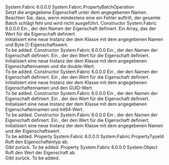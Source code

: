 <Type Name="PutPropertyOperation" FullName="System.Fabric.PutPropertyOperation">
  <TypeSignature Language="C#" Value="public sealed class PutPropertyOperation : System.Fabric.PropertyBatchOperation" />
  <TypeSignature Language="ILAsm" Value=".class public auto ansi sealed beforefieldinit PutPropertyOperation extends System.Fabric.PropertyBatchOperation" />
  <TypeSignature Language="DocId" Value="T:System.Fabric.PutPropertyOperation" />
  <TypeSignature Language="VB.NET" Value="Public NotInheritable Class PutPropertyOperation&#xA;Inherits PropertyBatchOperation" />
  <TypeSignature Language="F#" Value="type PutPropertyOperation = class&#xA;    inherit PropertyBatchOperation" />
  <AssemblyInfo>
    <AssemblyName>System.Fabric</AssemblyName>
    <AssemblyVersion>6.0.0.0</AssemblyVersion>
  </AssemblyInfo>
  <Base>
    <BaseTypeName>System.Fabric.PropertyBatchOperation</BaseTypeName>
  </Base>
  <Interfaces />
  <Docs>
    <summary>
      <para>Setzt die angegebene Eigenschaft unter dem angegebenen Namen.</para>
    </summary>
    <remarks>
      <para>Beachten Sie, dass, wenn mindestens eine <see cref="T:System.Fabric.PropertyBatchOperation" /> ein Fehler auftritt, der gesamte Batch schlägt fehl und wird nicht ausgeführt.</para>
    </remarks>
  </Docs>
  <Members>
    <Member MemberName=".ctor">
      <MemberSignature Language="C#" Value="public PutPropertyOperation (string propertyName, byte[] value);" />
      <MemberSignature Language="ILAsm" Value=".method public hidebysig specialname rtspecialname instance void .ctor(string propertyName, unsigned int8[] value) cil managed" />
      <MemberSignature Language="DocId" Value="M:System.Fabric.PutPropertyOperation.#ctor(System.String,System.Byte[])" />
      <MemberSignature Language="VB.NET" Value="Public Sub New (propertyName As String, value As Byte())" />
      <MemberSignature Language="F#" Value="new System.Fabric.PutPropertyOperation : string * byte[] -&gt; System.Fabric.PutPropertyOperation" Usage="new System.Fabric.PutPropertyOperation (propertyName, value)" />
      <MemberType>Constructor</MemberType>
      <AssemblyInfo>
        <AssemblyName>System.Fabric</AssemblyName>
        <AssemblyVersion>6.0.0.0</AssemblyVersion>
      </AssemblyInfo>
      <Parameters>
        <Parameter Name="propertyName" Type="System.String" />
        <Parameter Name="value" Type="System.Byte[]" />
      </Parameters>
      <Docs>
        <param name="propertyName">
          <para>Ein <see cref="T:System.String" /> , der den Namen der Eigenschaft definiert.</para>
        </param>
        <param name="value">
          <para>Ein <see cref="T:System.Byte" /> Array, das der Wert für die Eigenschaft definiert.</para>
        </param>
        <summary>
          <para>Initialisiert eine neue Instanz der dem <see cref="T:System.Fabric.PutPropertyOperation" /> Klasse mit dem angegebenen Namen und Byte []-Eigenschaftswert.</para>
        </summary>
        <remarks>To be added.</remarks>
      </Docs>
    </Member>
    <Member MemberName=".ctor">
      <MemberSignature Language="C#" Value="public PutPropertyOperation (string propertyName, double value);" />
      <MemberSignature Language="ILAsm" Value=".method public hidebysig specialname rtspecialname instance void .ctor(string propertyName, float64 value) cil managed" />
      <MemberSignature Language="DocId" Value="M:System.Fabric.PutPropertyOperation.#ctor(System.String,System.Double)" />
      <MemberSignature Language="VB.NET" Value="Public Sub New (propertyName As String, value As Double)" />
      <MemberSignature Language="F#" Value="new System.Fabric.PutPropertyOperation : string * double -&gt; System.Fabric.PutPropertyOperation" Usage="new System.Fabric.PutPropertyOperation (propertyName, value)" />
      <MemberType>Constructor</MemberType>
      <AssemblyInfo>
        <AssemblyName>System.Fabric</AssemblyName>
        <AssemblyVersion>6.0.0.0</AssemblyVersion>
      </AssemblyInfo>
      <Parameters>
        <Parameter Name="propertyName" Type="System.String" />
        <Parameter Name="value" Type="System.Double" />
      </Parameters>
      <Docs>
        <param name="propertyName">
          <para>Ein <see cref="T:System.String" /> , der den Namen der Eigenschaft definiert.</para>
        </param>
        <param name="value">
          <para>Ein <see cref="T:System.Double" /> , der den Wert für die Eigenschaft definiert.</para>
        </param>
        <summary>
          <para>Initialisiert eine neue Instanz der dem <see cref="T:System.Fabric.PutPropertyOperation" /> Klasse mit dem angegebenen Eigenschaftennamen und die double-Wert.</para>
        </summary>
        <remarks>To be added.</remarks>
      </Docs>
    </Member>
    <Member MemberName=".ctor">
      <MemberSignature Language="C#" Value="public PutPropertyOperation (string propertyName, Guid value);" />
      <MemberSignature Language="ILAsm" Value=".method public hidebysig specialname rtspecialname instance void .ctor(string propertyName, valuetype System.Guid value) cil managed" />
      <MemberSignature Language="DocId" Value="M:System.Fabric.PutPropertyOperation.#ctor(System.String,System.Guid)" />
      <MemberSignature Language="VB.NET" Value="Public Sub New (propertyName As String, value As Guid)" />
      <MemberSignature Language="F#" Value="new System.Fabric.PutPropertyOperation : string * Guid -&gt; System.Fabric.PutPropertyOperation" Usage="new System.Fabric.PutPropertyOperation (propertyName, value)" />
      <MemberType>Constructor</MemberType>
      <AssemblyInfo>
        <AssemblyName>System.Fabric</AssemblyName>
        <AssemblyVersion>6.0.0.0</AssemblyVersion>
      </AssemblyInfo>
      <Parameters>
        <Parameter Name="propertyName" Type="System.String" />
        <Parameter Name="value" Type="System.Guid" />
      </Parameters>
      <Docs>
        <param name="propertyName">
          <para>Ein <see cref="T:System.String" /> , der den Namen der Eigenschaft definiert.</para>
        </param>
        <param name="value">
          <para>Ein <see cref="T:System.Guid" /> , der den Wert für die Eigenschaft definiert.</para>
        </param>
        <summary>
          <para>Initialisiert eine neue Instanz der dem <see cref="T:System.Fabric.PutPropertyOperation" /> Klasse mit dem angegebenen Eigenschaftennamen und den GUID-Wert.</para>
        </summary>
        <remarks>To be added.</remarks>
      </Docs>
    </Member>
    <Member MemberName=".ctor">
      <MemberSignature Language="C#" Value="public PutPropertyOperation (string propertyName, long value);" />
      <MemberSignature Language="ILAsm" Value=".method public hidebysig specialname rtspecialname instance void .ctor(string propertyName, int64 value) cil managed" />
      <MemberSignature Language="DocId" Value="M:System.Fabric.PutPropertyOperation.#ctor(System.String,System.Int64)" />
      <MemberSignature Language="VB.NET" Value="Public Sub New (propertyName As String, value As Long)" />
      <MemberSignature Language="F#" Value="new System.Fabric.PutPropertyOperation : string * int64 -&gt; System.Fabric.PutPropertyOperation" Usage="new System.Fabric.PutPropertyOperation (propertyName, value)" />
      <MemberType>Constructor</MemberType>
      <AssemblyInfo>
        <AssemblyName>System.Fabric</AssemblyName>
        <AssemblyVersion>6.0.0.0</AssemblyVersion>
      </AssemblyInfo>
      <Parameters>
        <Parameter Name="propertyName" Type="System.String" />
        <Parameter Name="value" Type="System.Int64" />
      </Parameters>
      <Docs>
        <param name="propertyName">
          <para>Ein <see cref="T:System.String" /> , der den Namen der Eigenschaft definiert.</para>
        </param>
        <param name="value">
          <para>Ein <see cref="T:System.Int64" /> , der den Wert für die Eigenschaft definiert.</para>
        </param>
        <summary>
          <para>Initialisiert eine neue Instanz der dem <see cref="T:System.Fabric.PutPropertyOperation" /> Klasse mit dem angegebenen Eigenschaftennamen und Int64-Wert.</para>
        </summary>
        <remarks>To be added.</remarks>
      </Docs>
    </Member>
    <Member MemberName=".ctor">
      <MemberSignature Language="C#" Value="public PutPropertyOperation (string propertyName, string value);" />
      <MemberSignature Language="ILAsm" Value=".method public hidebysig specialname rtspecialname instance void .ctor(string propertyName, string value) cil managed" />
      <MemberSignature Language="DocId" Value="M:System.Fabric.PutPropertyOperation.#ctor(System.String,System.String)" />
      <MemberSignature Language="VB.NET" Value="Public Sub New (propertyName As String, value As String)" />
      <MemberSignature Language="F#" Value="new System.Fabric.PutPropertyOperation : string * string -&gt; System.Fabric.PutPropertyOperation" Usage="new System.Fabric.PutPropertyOperation (propertyName, value)" />
      <MemberType>Constructor</MemberType>
      <AssemblyInfo>
        <AssemblyName>System.Fabric</AssemblyName>
        <AssemblyVersion>6.0.0.0</AssemblyVersion>
      </AssemblyInfo>
      <Parameters>
        <Parameter Name="propertyName" Type="System.String" />
        <Parameter Name="value" Type="System.String" />
      </Parameters>
      <Docs>
        <param name="propertyName">
          <para>Ein <see cref="T:System.String" /> , der den Namen der Eigenschaft definiert.</para>
        </param>
        <param name="value">
          <para>Ein <see cref="T:System.String" /> , der den Wert für die Eigenschaft definiert.</para>
        </param>
        <summary>
          <para>Initialisiert eine neue Instanz der dem <see cref="T:System.Fabric.PutPropertyOperation" /> Klasse mit dem angegebenen Namen und der Eigenschaftswert.</para>
        </summary>
        <remarks>To be added.</remarks>
      </Docs>
    </Member>
    <Member MemberName="PropertyType">
      <MemberSignature Language="C#" Value="public System.Fabric.PropertyTypeId PropertyType { get; }" />
      <MemberSignature Language="ILAsm" Value=".property instance valuetype System.Fabric.PropertyTypeId PropertyType" />
      <MemberSignature Language="DocId" Value="P:System.Fabric.PutPropertyOperation.PropertyType" />
      <MemberSignature Language="VB.NET" Value="Public ReadOnly Property PropertyType As PropertyTypeId" />
      <MemberSignature Language="F#" Value="member this.PropertyType : System.Fabric.PropertyTypeId" Usage="System.Fabric.PutPropertyOperation.PropertyType" />
      <MemberType>Property</MemberType>
      <AssemblyInfo>
        <AssemblyName>System.Fabric</AssemblyName>
        <AssemblyVersion>6.0.0.0</AssemblyVersion>
      </AssemblyInfo>
      <ReturnValue>
        <ReturnType>System.Fabric.PropertyTypeId</ReturnType>
      </ReturnValue>
      <Docs>
        <summary>
          <para>Ruft den Eigenschaftentyp ab.</para>
        </summary>
        <value>
          <para>Gibt <see cref="T:System.Fabric.PropertyTypeId" />zurück.</para>
        </value>
        <remarks>To be added.</remarks>
      </Docs>
    </Member>
    <Member MemberName="PropertyValue">
      <MemberSignature Language="C#" Value="public object PropertyValue { get; }" />
      <MemberSignature Language="ILAsm" Value=".property instance object PropertyValue" />
      <MemberSignature Language="DocId" Value="P:System.Fabric.PutPropertyOperation.PropertyValue" />
      <MemberSignature Language="VB.NET" Value="Public ReadOnly Property PropertyValue As Object" />
      <MemberSignature Language="F#" Value="member this.PropertyValue : obj" Usage="System.Fabric.PutPropertyOperation.PropertyValue" />
      <MemberType>Property</MemberType>
      <AssemblyInfo>
        <AssemblyName>System.Fabric</AssemblyName>
        <AssemblyVersion>6.0.0.0</AssemblyVersion>
      </AssemblyInfo>
      <ReturnValue>
        <ReturnType>System.Object</ReturnType>
      </ReturnValue>
      <Docs>
        <summary>
          <para>Ruft den Wert der Eigenschaft ab.</para>
        </summary>
        <value>
          <para>Gibt <see cref="T:System.Object" />zurück.</para>
        </value>
        <remarks>To be added.</remarks>
      </Docs>
    </Member>
  </Members>
</Type>